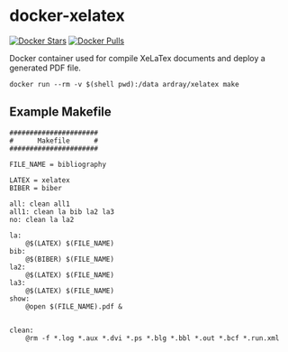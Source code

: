 docker-xelatex
==============

[![Docker Stars](https://img.shields.io/docker/stars/jpbernius/xelatex.svg)](https://hub.docker.com/r/jpbernius/xelatex/)
[![Docker Pulls](https://img.shields.io/docker/pulls/jpbernius/xelatex.svg)](https://hub.docker.com/r/jpbernius/xelatex/)


Docker container used for compile XeLaTex documents and deploy a generated PDF file.

```
docker run --rm -v $(shell pwd):/data ardray/xelatex make
```

Example Makefile
----------------
```
######################
#      Makefile      #
######################

FILE_NAME = bibliography

LATEX = xelatex
BIBER = biber

all: clean all1
all1: clean la bib la2 la3 
no: clean la la2 

la:
    @$(LATEX) $(FILE_NAME)
bib:
    @$(BIBER) $(FILE_NAME)
la2:
    @$(LATEX) $(FILE_NAME)
la3:
    @$(LATEX) $(FILE_NAME)
show:
    @open $(FILE_NAME).pdf &


clean:
    @rm -f *.log *.aux *.dvi *.ps *.blg *.bbl *.out *.bcf *.run.xml
```
